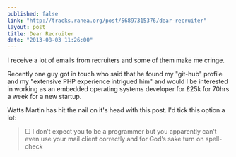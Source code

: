 ```yaml
---
published: false
link: "http://tracks.ranea.org/post/56897315376/dear-recruiter"
layout: post
title: Dear Recruiter
date: "2013-08-03 11:26:00"
---
```


I receive a lot of emails from recruiters and some of them make me cringe.

Recently one guy got in touch who said that he found my "git-hub" profile and my "extensive PHP experience intrigued him" and would I be interested in working as an embedded operating systems developer for £25k for 70hrs a week for a new startup.

Watts Martin has hit the nail on it's head with this post. I'd tick this option a lot:

> ▢ I don’t expect you to be a programmer but you apparently can’t even use your mail client correctly and for God’s sake turn on spell-check